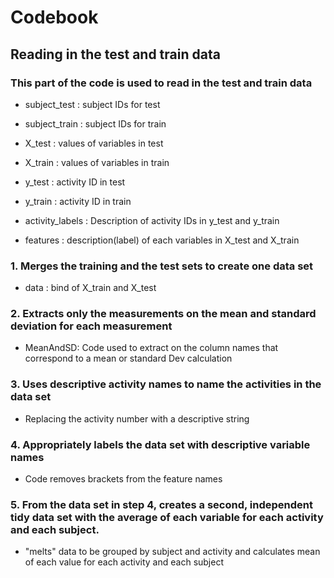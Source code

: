 # Codebook

## Reading in the test and train data
### This part of the code is used to read in the test and train data
* subject_test : subject IDs for test

* subject_train : subject IDs for train

* X_test : values of variables in test

* X_train : values of variables in train

* y_test : activity ID in test

* y_train : activity ID in train

* activity_labels : Description of activity IDs in y_test and y_train

* features : description(label) of each variables in X_test and X_train

### 1. Merges the training and the test sets to create one data set

* data : bind of X_train and X_test

### 2. Extracts only the measurements on the mean and standard deviation for each measurement

* MeanAndSD: Code used to extract on the column names that correspond to a mean or standard Dev calculation

### 3. Uses descriptive activity names to name the activities in the data set
* Replacing the activity number with a descriptive string

### 4. Appropriately labels the data set with descriptive variable names
* Code removes brackets from the feature names

### 5. From the data set in step 4, creates a second, independent tidy data set with the average of each variable for each activity and each subject.
* "melts" data to be grouped by subject and activity and calculates mean of each value for each activity and each subject
